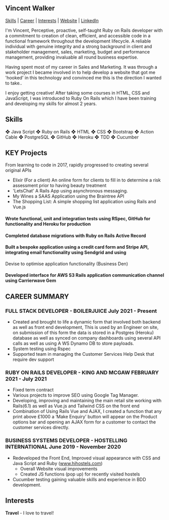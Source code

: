 ## Vincent Walker

[Skills](#skills) | [Career](#CAREER) | [Interests](#interests) | [Website](https://www.vincethewalker.com/) | [LinkedIn](https://www.linkedin.com/in/vincethewalker/)

I'm Vincent,  Perceptive, proactive, self-taught Ruby on Rails developer with a commitment to creation of clean, efficient, and accessible code in a functional framework throughout the development lifecycle. A reliable individual with genuine integrity and a strong background in client and stakeholder management, sales, marketing, budget and performance management, providing invaluable all round business expertise.

Having spent most of my career in Sales and Marketing. It was through a work project I became involved in to help develop a website that got me 'hooked' in this technology and convinced me this is the direction I wanted to take..

I enjoy getting creative! After taking some courses in HTML, CSS and JavaScript, I was introduced to Ruby On Rails which I have been training and developing my skills for almost 2 years.

## Skills
❖ Java Script ❖ Ruby on Rails ❖ HTML ❖ CSS ❖ Bootstrap ❖ Action Cable
❖ PostgreSQL ❖ GitHub ❖ Heroku ❖ TDD ❖ Cucumber 

## KEY Projects

From learning to code in 2017, rapidly progressed to creating several original APIs
- Elixir (For a client) An online form for clients to fill in to determine a risk assessment prior to having beauty treatment
- 'LetsChat' A Rails App using asynchronous messaging.
- My Wines a SAAS Application using the Braintree API
- The Shopping List: A simple shopping list application using Rails and Vue.js
#### Wrote functional, unit and integration tests using RSpec, GitHub for functionality and Heroku for production
#### Completed database migrations with Ruby on Rails Active Record
#### Built a bespoke application using a credit card form and Stripe API, integrating email functionality using Sendgrid and using
Devise to optimise application functionality (Business Den)
#### Developed interface for AWS S3 Rails application communication channel using Carrierwave Gem

## CAREER SUMMARY

### FULL STACK DEVELOPER - BOILERJUICE July 2021 - Present
* Created and brought to life a dynamic form that involved both backend as well as front end development, This is used by an
  Engineer on site, on submission of this form the data is stored in a Postgres (Heroku) database as well as synced on
  company dashboards using several API calls as well as using A WS Dynamo DB to store payloads.
* System testing using Rspec
* Supported team in managing the Customer Services Help Desk that require dev support

### RUBY ON RAILS DEVELOPER - KING AND MCGAW FEBRUARY 2021 - July 2021
* Fixed term contract
* Various projects to improve SEO using Google Tag Manager.
* Developing, improving and maintaining the main retail site working with Rails(6.1) as well as Vue.js and Tailwind CSS on the
  front end
* Combination of Using Rails Vue and AJAX, I created a function that any print above £1000 a ‘Make Enquiry’ button will appear on the Product options bar and
  opening an AJAX form for a customer to contact the customer services directly.      

### BUSINESS SYSTEMS DEVELOPER - HOSTELLING INTERNATIONAL June 2019 - November 2020
* Redeveloped the Front End, Improved visual appearance with CSS and Java Script and Ruby (www.hihostels.com)
  - Overall Website visual improvements 
  - Created JS functions (pop up) for recently visited hostels
* Cucumber testing gaining valuable skills and experience in BDD development.

## Interests

**Travel** - I love to travel!

